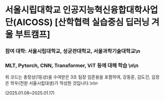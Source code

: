 # 서울시립대학교 인공지능혁신융합대학사업단(AICOSS) [산학협력 실습중심 딥러닝 겨울 부트캠프]
### 참여 대학: 서울시립대학교, 성균관대학교, 서울과학기술대학교\n

### MLT, Pytorch, CNN, Transformer, ViT 등에 대해 학습 \n\n

위 코드는 총장상(1등상)을 수여받은 3조 팀장 임준용을 포함하여, 강동훈, 김도건, 김정은 학우(전원 서울시립대생)가 작성한 것입니다.\n\n

(2025.01.08~2025.01.17)
